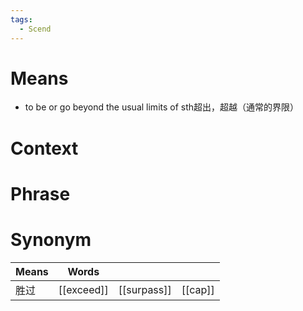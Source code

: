 ```yaml
---
tags:
  - Scend
---
```

# Means
- to be or go beyond the usual limits of sth超出，超越（通常的界限）
# Context

# Phrase

# Synonym
| Means | Words      |             |         |
| ----- | ---------- | ----------- | ------- |
| 胜过    | [[exceed]] | [[surpass]] | [[cap]] |
